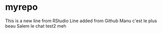 # myrepo
This is a new line from RStudio
Line added from Github
Manu c'est le plus beau
Salem le chat
test2
meh